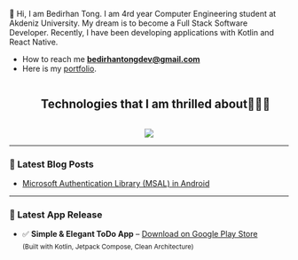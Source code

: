
<p align="center">

👾 Hi, I am Bedirhan Tong. I am 4rd year Computer Engineering student at Akdeniz University. My dream is to become a Full Stack Software Developer. Recently, I have been developing applications with Kotlin and React Native.



- How to reach me **bedirhantongdev@gmail.com**
- Here is my [portfolio](https://bedirhantongdev.vercel.app/).


  

<div id="user-content-toc">
  <ul align="center">
    <summary><h2 style="display: inline-block">Technologies that I am thrilled about👨🏻‍💻</h2></summary>
  </ul>
</div>

<p align="center">
  <a href="https://skillicons.dev">
    <img src="https://skillicons.dev/icons?i=kotlin,react,flutter,java,git,firebase,ai,&perline=4" />
  </a>
</p>

---

### 📝 Latest Blog Posts

- [Microsoft Authentication Library (MSAL) in Android](https://bedirhantongdev.vercel.app/blog/microsoft-authentication-library-msal-in-android)

---

### 📱 Latest App Release

- ✅ **Simple & Elegant ToDo App** – [Download on Google Play Store](https://play.google.com/store/apps/details?id=com.appvalence.todo)  
  <sub>(Built with Kotlin, Jetpack Compose, Clean Architecture)</sub>
